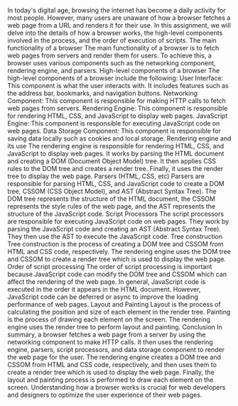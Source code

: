 In today's digital age, browsing the internet has become a daily activity for most people. However, many users are unaware of how a browser fetches a web page from a URL and renders it for their use. In this assignment, we will delve into the details of how a browser works, the high-level components involved in the process, and the order of execution of scripts.
The main functionality of a browser
The main functionality of a browser is to fetch web pages from servers and render them for users. To achieve this, a browser uses various components such as the networking component, rendering engine, and parsers.
High-level components of a browser
The high-level components of a browser include the following:
User Interface: This component is what the user interacts with. It includes features such as the address bar, bookmarks, and navigation buttons.
Networking Component: This component is responsible for making HTTP calls to fetch web pages from servers.
Rendering Engine: This component is responsible for rendering HTML, CSS, and JavaScript to display web pages.
JavaScript Engine: This component is responsible for executing JavaScript code on web pages.
Data Storage Component: This component is responsible for saving data locally such as cookies and local storage.
Rendering engine and its use
The rendering engine is responsible for rendering HTML, CSS, and JavaScript to display web pages. It works by parsing the HTML document and creating a DOM (Document Object Model) tree. It then applies CSS rules to the DOM tree and creates a render tree. Finally, it uses the render tree to display the web page.
Parsers (HTML, CSS, etc)
Parsers are responsible for parsing HTML, CSS, and JavaScript code to create a DOM tree, CSSOM (CSS Object Model), and AST (Abstract Syntax Tree). The DOM tree represents the structure of the HTML document, the CSSOM represents the style rules of the web page, and the AST represents the structure of the JavaScript code.
Script Processors
The script processors are responsible for executing JavaScript code on web pages. They work by parsing the JavaScript code and creating an AST (Abstract Syntax Tree). They then use the AST to execute the JavaScript code.
Tree construction
Tree construction is the process of creating a DOM tree and CSSOM from HTML and CSS code, respectively. The rendering engine uses the DOM tree and CSSOM to create a render tree which is used to display the web page.
Order of script processing
The order of script processing is important because JavaScript code can modify the DOM tree and CSSOM which can affect the rendering of the web page. In general, JavaScript code is executed in the order it appears in the HTML document. However, JavaScript code can be deferred or async to improve the loading performance of web pages.
Layout and Painting
Layout is the process of calculating the position and size of each element in the render tree. Painting is the process of drawing each element on the screen. The rendering engine uses the render tree to perform layout and painting.
Conclusion
In summary, a browser fetches a web page from a server by using the networking component to make HTTP calls. It then uses the rendering engine, parsers, script processors, and data storage component to render the web page for the user. The rendering engine creates a DOM tree and CSSOM from HTML and CSS code, respectively, and then uses them to create a render tree which is used to display the web page. Finally, the layout and painting process is performed to draw each element on the screen. Understanding how a browser works is crucial for web developers and designers to optimize the user experience of their web pages.
